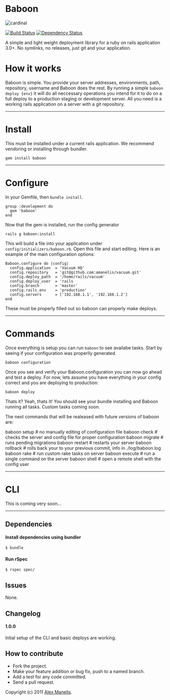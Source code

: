 # Baboon
![cardinal](https://alexweb.s3.amazonaws.com/baboon.jpeg)

[![Build Status](https://secure.travis-ci.org/amanelis/baboon.png)](http://travis-ci.org/amanelis/baboon)
[![Dependency Status](https://gemnasium.com/amanelis/baboon.png)](https://gemnasium.com/amanelis/baboon)

A simple and light weight deployment library for a ruby on rails application 3.0+. No symlinks, no releases, just git and your application. 


# How it works
Baboon is simple. You provide your server addresses, environments, path, repository, username and Baboon does the rest. By running a simple `baboon deploy {env}` it will do all neccessary operations you intend for it to do on a full deploy to a production staging or development server. All you need is a working rails application on a server with a git repository.

---
# Install
This must be installed under a current rails application. We recommend vendoring or installing through bundler.

	gem install baboon

---
# Configure

In your Gemfile, then `bundle install`.

	group :development do
	  gem 'baboon'
	end
	
Now that the gem is installed, run the config generator

	rails g baboon:install

This will build a file into your application under `config/initializers/baboon.rb`. Open this file and start editing. Here is an example of the main configuration options:

	Baboon.configure do |config|
  	  config.application  = 'Vacuum HQ'
	  config.repository   = 'git@github.com:amanelis/vacuum.git'
	  config.deploy_path  = '/home/rails/vacuum'
	  config.deploy_user  = 'rails
	  config.branch       = 'master'
	  config.rails_env    = 'production'
	  config.servers      = ['192.168.1.1', '192.168.1.2']
	end
	
These must be properly filled out so baboon can properly make deploys.

---
# Commands
Once everything is setup you can run `baboon` to see availabe tasks. Start by seeing if your configuration was properlly generated.

	baboon configuration
	
Once you see and verify your Baboon.configuration you can now go ahead and test a deploy. For now, lets assume you have everything in your config correct and you are deploying to production:

	baboon deploy
	
Thats it? Yeah, thats it! You should see your bundle installing and Baboon running all tasks. Custom tasks coming soon.

The next commands that will be realeased with future versions of baboon are:

  baboon setup    # no manually editing of configuration file
	baboon check 		# checks the server and config file for proper configuration
	baboon migrate 		# runs pending migrations
	baboon restart 		# restarts your server
	baboon rollback 	# rolls back your to your previous commit, info in ./log/baboon.log
	baboon rake 		# run custom rake tasks on server
	baboon execute 		# run a single command on the server
	baboon shell	 	# open a remote shell with the config user

---
# CLI

This is coming very soon…


---
## Dependencies
#### Install dependencies using bundler  
    $ bundle
  
#### Run rSpec  
    $ rspec spec/

## Issues
  None.

## Changelog
#### 1.0.0
Intial setup of the CLI and basic deploys are working.

## How to contribute
 
* Fork the project.
* Make your feature addition or bug fix, push to a named branch.
* Add a test for any code committed.
* Send a pull request.

Copyright (c) 2011 [Alex Manelis](http://twitter.com/amanelis). 
